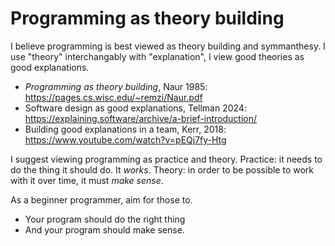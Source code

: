 # Programming as theory building

I believe programming is best viewed as theory building and symmanthesy.
I use "theory" interchangably with "explanation", I view good theories as good explanations.

- *Programming as theory building*, Naur 1985: https://pages.cs.wisc.edu/~remzi/Naur.pdf
- Software design as good explanations, Tellman 2024: https://explaining.software/archive/a-brief-introduction/
- Building good explanations in a team, Kerr, 2018: https://www.youtube.com/watch?v=pEQj7fy-Htg

I suggest viewing programming as practice and theory.
Practice: it needs to do the thing it should do. It *works*.
Theory: in order to be possible to work with it over time, it must *make sense*.

As a beginner programmer, aim for those to.

- Your program should do the right thing
- And your program should make sense.
